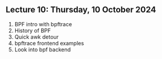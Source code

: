 ## Lecture 10: Thursday, 10 October 2024

1. BPF intro with bpftrace
  1. History of BPF
  1. Quick awk detour
  1. bpftrace frontend examples
  1. Look into bpf backend
